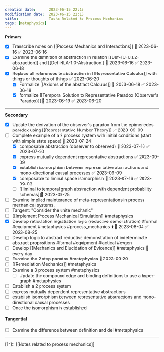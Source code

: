 ```yaml
---
creation date:		2023-06-15 22:15
modification date:	2023-06-15 22:15
title: 				Tasks Related to Process Mechanics
tags: [metaphysics] 
---
```

**Primary**
- [x] Transcribe notes on [[Process Mechanics and Interactions]] 📅 2023-06-16 ✅ 2023-06-16
- [x] Examine the definition of abstraction in relation [[Def-TC-0.1.2-abstraction]] and [[Def-NLA-1.0-Abstraction]] 📅 2023-06-16 ✅ 2023-06-18
- [x] Replace all references to abstraction in [[Representative Calculus]] with things or thoughts of things ✅ 2023-06-20
	- [x] Formalize [[Axioms of the abstract Calculus]] 📅 2023-06-18 ✅ 2023-06-18
	- [x] formalize [[Temporal Solution to Representative Paradox (Observer's Paradox)]] 📅 2023-06-19 ✅ 2023-06-20

---
**Secondary**
- [x] Update the derivation of the observer's paradox from the epimenedes paradox using [[Representative Number Theory]] ✅ 2023-09-09
- [ ] Complete example of a 2 process system with initial conditions (start with simple state space) 📅 2023-07-24
	- [x] composable abstraction (observer to observed) 📅 2023-07-16 ✅ 2023-07-20
	- [x] express mutually dependent representative abstractions ✅ 2023-09-09
	- [x] establish isomorphism between representative abstractions and mono-directional causal processes ✅ 2023-09-09
	- [x] composable to liminal space isomorphism 📅 2023-07-16 ✅ 2023-09-02
	- [ ] [[liminal to temporal graph abstraction with dependent probability schemas]]📅 2023-09-25
- [ ] Examine implied maintenance of meta-representations in process mechanical systems.
- [ ] Tangent: "Consider the unite mechanic"
- [ ] [[Implement Process Mechanical Simulation]] #metaphysics
- [x] Develop reticulation ingratiation logic (reductive demonstration) #formal #equipment #metaphysics #process_mechanics ⏫ 📅 2023-08-04 ✅ 2023-08-25
- [ ] Develop logic to abstract reductive demonstration of indeterminate abstract propositions #formal #equipment #tactical #evgen
- [ ] Develop [[Mechanics and Elucidation of Evidence]] #metaphysics 🔁 every day
- [ ] Examine the 2 step paradox #metaphysics 📅 2023-09-20
- [ ] [[Remediation Mechanics]] #metaphysics
- [ ] Examine a 3 process system #metaphysics 
	- [ ] Update the compound edge and binding definitions to use a hyper-graph #metaphysics 
- [ ] Establish a 2 process system
- [ ] express mutually dependent representative abstractions
- [ ] establish isomorphism between representative abstractions and mono-directional causal processes
- [ ] Once the isomorphism is established

#### Tangential
- [ ] Examine the difference between definition and del #metaphysics 
---
[1^]:: [[Notes related to process mechanics]]